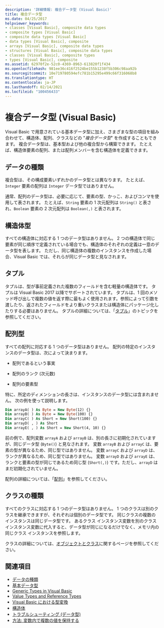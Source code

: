 ```yaml
---
description: '詳細情報: 複合データ型 (Visual Basic)'
title: 複合データ型
ms.date: 04/25/2017
helpviewer_keywords:
- classes [Visual Basic], composite data types
- composite types [Visual Basic]
- composite data types [Visual Basic]
- data types [Visual Basic], composite
- arrays [Visual Basic], composite data types
- structures [Visual Basic], composite data types
- classes [Visual Basic], composite types
- types [Visual Basic], composite
ms.assetid: 62970f2e-52c0-4369-8963-613820f1f434
ms.openlocfilehash: 981ee36c416f2524be155b1238f5b306c98aa92b
ms.sourcegitcommit: 10e719780594efc781b15295e499c66f316068b8
ms.translationtype: HT
ms.contentlocale: ja-JP
ms.lasthandoff: 02/14/2021
ms.locfileid: "100456433"
---
```

# <a name="composite-data-types-visual-basic"></a>複合データ型 (Visual Basic)

Visual Basic で用意されている基本データ型に加え、さまざまな型の項目を組み合わせて、構造体、配列、クラスなどの "*複合データ型*" を作成することもできます。 複合データ型は、基本型および他の複合型から構築できます。 たとえば、構造体要素の配列、または配列メンバーを含む構造体を定義できます。  
  
## <a name="data-types"></a>データの種類  

 複合型は、その構成要素いずれかのデータ型とは異なります。 たとえば、`Integer` 要素の配列は `Integer` データ型ではありません。  
  
 通常、配列のデータ型は、必要に応じて、要素の型、かっこ、およびコンマを使用して表されます。 たとえば、`String` 要素の 1 次元配列は `String()` と表され、`Boolean` 要素の 2 次元配列は `Boolean(,)` と表されます。  
  
## <a name="structure-types"></a>構造体型  

 すべての構造体に対応する 1 つのデータ型はありません。 2 つの構造体で同じ要素が同じ順序で定義されている場合でも、構造体のそれぞれの定義は一意のデータ型を表します。 ただし、同じ構造体の複数のインスタンスを作成した場合、Visual Basic では、それらが同じデータ型と見なされます。  
  
## <a name="tuples"></a>タプル

タプルは、型が事前定義された複数のフィールドを含む軽量の構造体です。 タプルは Visual Basic 2017 以降でサポートされています。 タプルは、1 回のメソッド呼び出しで複数の値を返す際に最もよく使用されます。参照によって引数を渡したり、返されたフィールドをより重いクラスまたは構造体にパッケージ化したりする必要はありません。 タプルの詳細については、「[タプル](tuples.md)」のトピックを参照してください。

## <a name="array-types"></a>配列型  

 すべての配列に対応する 1 つのデータ型はありません。 配列の特定のインスタンスのデータ型は、次によって決まります。  
  
- 配列であるという事実  
  
- 配列のランク (次元数)  
  
- 配列の要素型  
  
 特に、所定のディメンションの長さは、インスタンスのデータ型には含まれません。 次の例を使って説明します。  
  
```vb  
Dim arrayA( ) As Byte = New Byte(12) {}  
Dim arrayB( ) As Byte = New Byte(100) {}  
Dim arrayC( ) As Short = New Short(100) {}  
Dim arrayD( , ) As Short  
Dim arrayE( , ) As Short = New Short(4, 10) {}  
```  
  
 前の例で、配列変数 `arrayA` および `arrayB` は、別の長さに初期化されていますが、同じデータ型 (`Byte()`) と見なされます。 変数 `arrayB` および `arrayC` は、要素の型が異なるため、同じ型ではありません。 変数 `arrayC` および `arrayD` は、ランクが異なるため、同じ型ではありません。 変数 `arrayD` および `arrayE` は、ランクと要素の型が同じであるため同じ型 (`Short(,)`) です。ただし、`arrayD` はまだ初期化されていません。  
  
 配列の詳細については、「[配列](../arrays/index.md)」を参照してください。  
  
## <a name="class-types"></a>クラスの種類  

 すべてのクラスに対応する 1 つのデータ型はありません。 1 つのクラスは別のクラスを継承できますが、それぞれは個別のデータ型です。 同じクラスの複数のインスタンスは同じデータ型です。 あるクラス インスタンス変数を別のクラス インスタンス変数に代入すると、データ型が同じになるだけでなく、メモリ内の同じクラス インスタンスを参照します。  
  
 クラスの詳細については、[オブジェクトとクラス](../objects-and-classes/index.md)に関するページを参照してください。  
  
## <a name="see-also"></a>関連項目

- [データの種類](index.md)
- [基本データ型](elementary-data-types.md)
- [Generic Types in Visual Basic](generic-types.md)
- [Value Types and Reference Types](value-types-and-reference-types.md)
- [Visual Basic における型変換](type-conversions.md)
- [構造体](structures.md)
- [トラブルシューティング (データ型)](troubleshooting-data-types.md)
- [方法: 変数内で複数の値を保持する](how-to-hold-more-than-one-value-in-a-variable.md)
